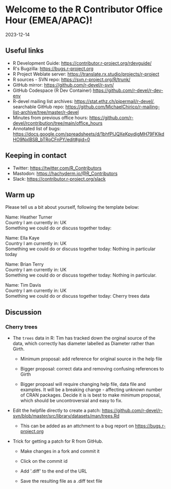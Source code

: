 # Welcome to the R Contributor Office Hour (EMEA/APAC)! 
2023-12-14

## Useful links 

 * R Development Guide: https://contributor.r-project.org/rdevguide/ 
 * R's Bugzilla: https://bugs.r-project.org 
 * R Project Weblate server: https://translate.rx.studio/projects/r-project 
 * R sources - SVN repo: https://svn.r-project.org/R/trunk/ 
 * GitHub mirror: https://github.com/r-devel/r-svn/ 
 * GitHub Codespace (R Dev Container) https://github.com/r-devel/r-dev-env 
 * R-devel mailing list archives: https://stat.ethz.ch/pipermail/r-devel/, searchable GitHub repo: https://github.com/MichaelChirico/r-mailing-list-archive/tree/master/r-devel 
 * Minutes from previous office hours: https://github.com/r-devel/rcontribution/tree/main/office_hours 
 * Annotated list of bugs: https://docs.google.com/spreadsheets/d/1bhfPIJQXeKpydigMH79FKIkdHO9NxlBSB_bTRoCFnPY/edit#gid=0

## Keeping in contact 

 * Twitter: https://twitter.com/R_Contributors
 * Mastodon: https://hachyderm.io/@R_Contributors
 * Slack: https://contributor.r-project.org/slack 

## Warm up 

Please tell us a bit about yourself, following the template below: 

Name: Heather Turner   
Country I am currently in: UK  
Something we could do or discuss together today: 
    
Name: Ella Kaye   
Country I am currently in: UK  
Something we could do or discuss together today: Nothing in particular today

Name: Brian Terry  
Country I am currently in: UK  
Something we could do or discuss together today: Nothing in particular.

Name: Tim Davis  
Country I am currently in: UK  
Something we could do or discuss together today: Cherry trees data

## Discussion

### Cherry trees

- The `trees` data in R: Tim has tracked down the orginal source of the data, which correctly has diameter labelled as Diameter rather than Girth. 

    - Minimum proposal: add reference for original source in the help file

    - Bigger proposal: correct data and removing confusing references to Girth

    - Bigger propoasl will require changing help file, data file and examples. It will be a breaking change - affecting unknown number of CRAN packages. Decide it is is best to make minimum proposal, which should be uncontroversial and easy to fix.


- Edit the helpfile directly to create a patch: https://github.com/r-devel/r-svn/blob/master/src/library/datasets/man/trees.Rd
    - This can be added as an attchment to a bug report on https://bugs.r-project.org 

- Trick for getting a patch for R from GitHub.

    - Make changes in a fork and commit it

    - Click on the commit id

    - Add '.diff' to the end of the URL

    - Save the resulting file as a .diff text file





